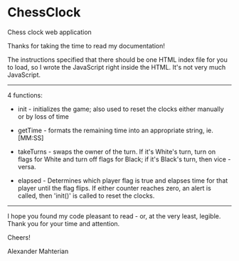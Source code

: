 # ChessClock
Chess clock web application

Thanks for taking the time to read my documentation!

The instructions specified that there should be one HTML index file for you to load, so I wrote the JavaScript right 
inside the HTML. It's not very much JavaScript.

-----------------------------

4 functions: 

* init - initializes the game; also used to reset the clocks either manually or by loss of time
	
* getTime - formats the remaining time into an appropriate string, ie. [MM:SS]

* takeTurns - swaps the owner of the turn. If it's White's turn, turn on flags for White and turn off flags for Black;
  if it's Black's turn, then vice - versa.

* elapsed - Determines which player flag is true and elapses time for that player until the flag flips.
  If either counter reaches zero, an alert is called, then 'init()' is called to reset the clocks.

-----------------------------

I hope you found my code pleasant to read - or, at the very least, legible. 
Thank you for your time and attention. 

Cheers!

Alexander Mahterian
